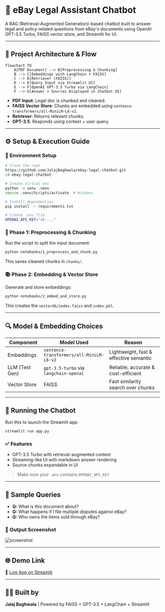 # 🤖 eBay Legal Assistant Chatbot

A RAG (Retrieval-Augmented Generation)-based chatbot built to answer legal and policy-related questions from eBay's documents using OpenAI GPT-3.5 Turbo, FAISS vector store, and Streamlit for UI.

---

## 📌 Project Architecture & Flow

```mermaid
flowchart TD
    A[PDF Document] --> B[Preprocessing & Chunking]
    B --> C[Embeddings with LangChain + FAISS]
    C --> D[Retriever (FAISS)]
    D --> E[Query Input via Streamlit UI]
    E --> F[OpenAI GPT-3.5 Turbo via LangChain]
    F --> G[Answer + Sources Displayed in Chatbot UI]
```

- **PDF Input**: Legal doc is chunked and cleaned.
- **FAISS Vector Store**: Chunks are embedded using `sentence-transformers/all-MiniLM-L6-v2`.
- **Retriever**: Returns relevant chunks.
- **GPT-3.5**: Responds using context + user query.

---

## ⚙️ Setup & Execution Guide

### 🔧 Environment Setup

```bash
# Clone the repo
https://github.com/JalajBaghwala/ebay-legal-chatbot.git
cd ebay-legal-chatbot

# Create virtual env
python -m venv .venv
source .venv/Scripts/activate  # Windows

# Install dependencies
pip install -r requirements.txt

# Create .env file
OPENAI_API_KEY="sk-..."
```

### 🧹 Phase 1: Preprocessing & Chunking

Run the script to split the input document:
```bash
python notebooks/1_preprocess_and_chunk.py
```
This saves cleaned chunks in `chunks/`.

### 📚 Phase 2: Embedding & Vector Store

Generate and store embeddings:
```bash
python notebooks/2_embed_and_store.py
```
This creates the `vectordb/index.faiss` and `index.pkl`.

---

## 🔍 Model & Embedding Choices

| Component            | Model Used                              | Reason                                 |
|---------------------|------------------------------------------|----------------------------------------|
| Embeddings          | `sentence-transformers/all-MiniLM-L6-v2` | Lightweight, fast & effective semantic |
| LLM (Text Gen)      | `gpt-3.5-turbo` via `langchain-openai`   | Reliable, accurate & cost-efficient    |
| Vector Store        | FAISS                                    | Fast similarity search over chunks     |

---

## 💬 Running the Chatbot

Run this to launch the Streamlit app:
```bash
streamlit run app.py
```

### ✅ Features
- GPT-3.5 Turbo with retrieval-augmented context
- Streaming-like UI with markdown answer rendering
- Source chunks expandable in UI

> Make sure your `.env` contains `OPENAI_API_KEY`

---

## 🧪 Sample Queries

- **Q:** What is this document about?
- **Q:** What happens if I file multiple disputes against eBay?
- **Q:** Who owns the items sold through eBay?

### 📸 Output Screenshot
![screenshot](https://user-images.githubusercontent.com/your-upload-url-here.png)

---

## 🌐 Demo Link
🚀 [Live App on Streamlit](https://ebay-legal-chatbot-aauwsas8khura9lim3oxdb.streamlit.app/)

---

## 👨‍💻 Built by
**Jalaj Baghwala**  |  Powered by FAISS + GPT-3.5 + LangChain + Streamlit
